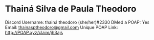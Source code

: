 # Thainá Silva de Paula Theodoro

Discord Username: thainá theodoro (she/her)#2330
DMed a POAP: Yes
Email: thainasptheodoro@gmail.com
Unique POAP Link: http://POAP.xyz/claim/jh3ajs